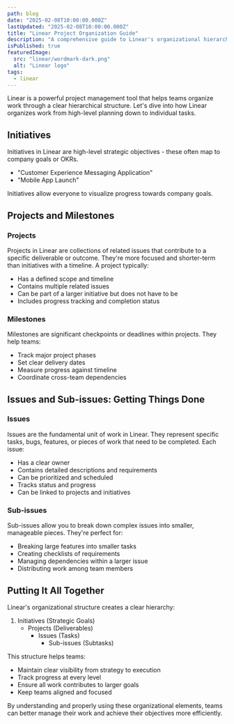 ```yaml
---
path: blog
date: "2025-02-08T10:00:00.000Z"
lastUpdated: "2025-02-08T10:00:00.000Z"
title: "Linear Project Organization Guide"
description: "A comprehensive guide to Linear's organizational hierarchy - from high-level Initiatives to granular Issues and Sub-issues"
isPublished: true
featuredImage:
  src: "linear/wordmark-dark.png"
  alt: "Linear logo"
tags:
  - linear
---
```


Linear is a powerful project management tool that helps teams organize work through a clear hierarchical structure. Let's dive into how Linear organizes work from high-level planning down to individual tasks.

## Initiatives

Initiatives in Linear are high-level strategic objectives - these often map to company goals or OKRs.

- "Customer Experience Messaging Application"
- "Mobile App Launch"

Initiatives allow everyone to visualize progress towards company goals.

## Projects and Milestones

### Projects

Projects in Linear are collections of related issues that contribute to a specific deliverable or outcome. They're more focused and shorter-term than initiatives with a timeline. A project typically:

- Has a defined scope and timeline
- Contains multiple related issues
- Can be part of a larger initiative but does not have to be
- Includes progress tracking and completion status

### Milestones

Milestones are significant checkpoints or deadlines within projects. They help teams:

- Track major project phases
- Set clear delivery dates
- Measure progress against timeline
- Coordinate cross-team dependencies

## Issues and Sub-issues: Getting Things Done

### Issues

Issues are the fundamental unit of work in Linear. They represent specific tasks, bugs, features, or pieces of work that need to be completed. Each issue:

- Has a clear owner
- Contains detailed descriptions and requirements
- Can be prioritized and scheduled
- Tracks status and progress
- Can be linked to projects and initiatives

### Sub-issues

Sub-issues allow you to break down complex issues into smaller, manageable pieces. They're perfect for:

- Breaking large features into smaller tasks
- Creating checklists of requirements
- Managing dependencies within a larger issue
- Distributing work among team members

## Putting It All Together

Linear's organizational structure creates a clear hierarchy:

1. Initiatives (Strategic Goals)
   - Projects (Deliverables)
     - Issues (Tasks)
       - Sub-issues (Subtasks)

This structure helps teams:

- Maintain clear visibility from strategy to execution
- Track progress at every level
- Ensure all work contributes to larger goals
- Keep teams aligned and focused

By understanding and properly using these organizational elements, teams can better manage their work and achieve their objectives more efficiently.
